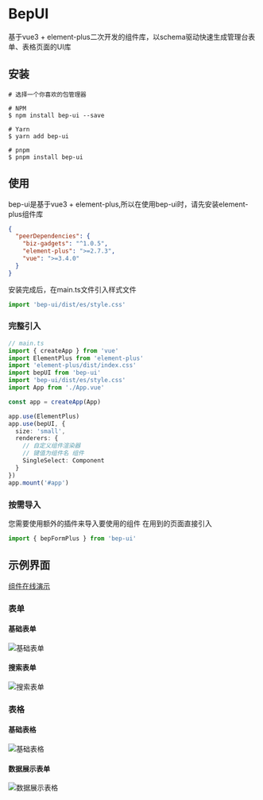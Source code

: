 # BepUI

基于vue3 + element-plus二次开发的组件库，以schema驱动快速生成管理台表单、表格页面的UI库

## 安装

```shell
# 选择一个你喜欢的包管理器

# NPM
$ npm install bep-ui --save

# Yarn
$ yarn add bep-ui

# pnpm
$ pnpm install bep-ui
```

## 使用

bep-ui是基于vue3 + element-plus,所以在使用bep-ui时，请先安装element-plus组件库

```json
{
  "peerDependencies": {
    "biz-gadgets": "^1.0.5",
    "element-plus": ">=2.7.3",
    "vue": ">=3.4.0"
  }
}
```

安装完成后，在main.ts文件引入样式文件

```typescript
import 'bep-ui/dist/es/style.css'
```

### 完整引入

```typescript
// main.ts
import { createApp } from 'vue'
import ElementPlus from 'element-plus'
import 'element-plus/dist/index.css'
import bepUI from 'bep-ui'
import 'bep-ui/dist/es/style.css'
import App from './App.vue'

const app = createApp(App)

app.use(ElementPlus)
app.use(bepUI, {
  size: 'small',
  renderers: {
    // 自定义组件渲染器
    // 键值为组件名 组件
    SingleSelect: Component
  }
})
app.mount('#app')
```

### 按需导入

您需要使用额外的插件来导入要使用的组件
在用到的页面直接引入

```typescript
import { bepFormPlus } from 'bep-ui'
```

## 示例界面

[组件在线演示](https://fernabby.github.io/vue-demo/#/examples/form/base)

### 表单

#### 基础表单

![基础表单](https://cdn.nlark.com/yuque/0/2024/png/284550/1719284366949-f518a32e-0f2f-4665-b434-0047c196b5eb.png?x-oss-process=image%2Fformat%2Cwebp)

#### 搜索表单

![搜索表单](https://cdn.nlark.com/yuque/0/2024/png/284550/1719284367098-c5ef67b2-667e-4ba7-bfe4-e75b2dfb8466.png?x-oss-process=image%2Fformat%2Cwebp)

### 表格

#### 基础表格

![基础表格](https://cdn.nlark.com/yuque/0/2024/png/284550/1719284367222-1813daad-047b-486b-ab3f-99f33dc5ab0d.png?x-oss-process=image%2Fformat%2Cwebp%2Fresize%2Cw_1205%2Climit_0)

#### 数据展示表单

![数据展示表格](https://cdn.nlark.com/yuque/0/2024/png/284550/1719284367216-195fb3a2-f8f5-4485-9eab-b0dd137fc3b9.png?x-oss-process=image%2Fformat%2Cwebp%2Fresize%2Cw_1208%2Climit_0)
